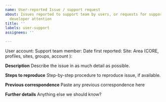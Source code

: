 ```yaml
---
name: User-reported Issue / support request
about: Issues reported to support team by users, or requests for support that need
  developer attention
title: ''
labels: user-support
assignees: ''

---
```


User account: 
Support team member: 
Date first reported: 
Site:
Area (CORE, profiles, sites, groups, account ): 

**Description**
Describe the issue in as much detail as possible.

**Steps to reproduce**
Step-by-step procedure to reproduce issue, if available.

**Previous correspondence**
Paste any previous correspondence here

**Further details**
Anything else we should know?
